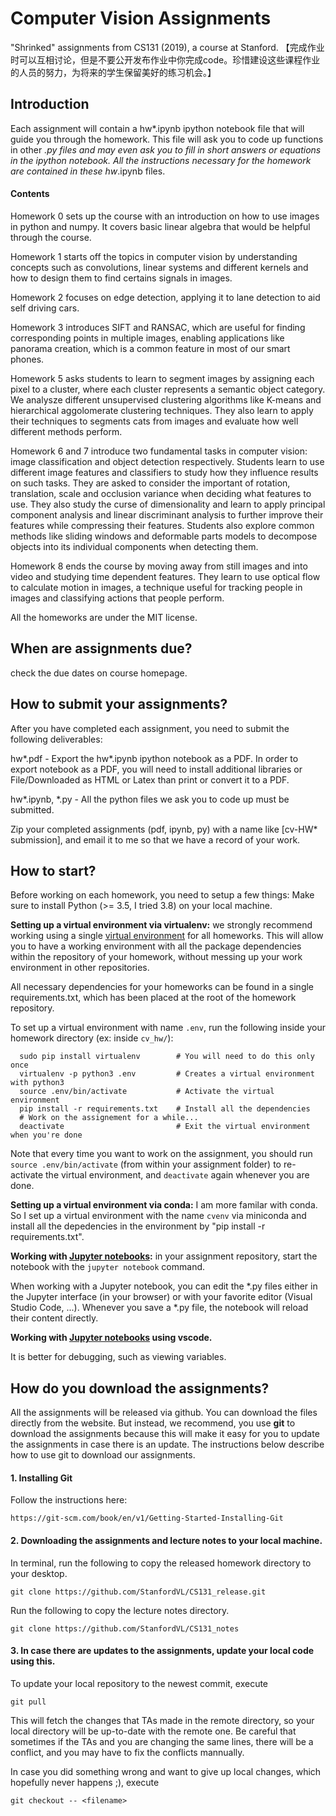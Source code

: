 # Computer Vision Assignments
"Shrinked" assignments from CS131 (2019), a course at Stanford. 【完成作业时可以互相讨论，但是不要公开发布作业中你完成code。珍惜建设这些课程作业的人员的努力，为将来的学生保留美好的练习机会。】

## Introduction
Each assignment will contain a hw*.ipynb ipython notebook file that will guide you through the homework. This file will ask you to code up functions in other *.py files and may even ask you to fill in short answers or equations in the ipython notebook. All the instructions necessary for the homework are contained in these hw*.ipynb files.

#### Contents
Homework 0 sets up the course with an introduction on how to use images in python and numpy. It covers basic linear algebra that would be helpful through the course.

Homework 1 starts off the topics in computer vision by understanding concepts such as convolutions, linear systems and different kernels and how to design them to find certains signals in images. 

Homework 2 focuses on edge detection, applying it to lane detection to aid self driving cars. 

Homework 3 introduces SIFT and RANSAC, which are useful for finding corresponding points in multiple images, enabling applications like panorama creation, which is a common feature in most of our smart phones.

<!---
Moving beyond pixels and edges, homework 4 takes a wider view of the image and asks students to use a dynamic programming algorithm to define the energy of certain regions in an image. This energy definition allows us to find regions that are important, enabling different monitors with varying sizes (large projections, medium laptop screens and small cell phones) to display only the important portions of an image. We specifically ask students to implements different versions of seam carving while preserving the structure of objects in images.
-->

Homework 5 asks students to learn to segment images by assigning each pixel to a cluster, where each cluster represents a semantic object category. We analysze different unsupervised clustering algorithms like K-means and hierarchical aggolomerate clustering techniques. They also learn to apply their techniques to segments cats from images and evaluate how well different methods perform. 

Homework 6 and 7 introduce two fundamental tasks in computer vision: image classification and object detection respectively. Students learn to use different image features and classifiers to study how they influence results on such tasks. They are asked to consider the important of rotation, translation, scale and occlusion variance when deciding what features to use. They also study the curse of dimensionality and learn to apply principal component analysis and linear discriminant analysis to further improve their features while compressing their features. Students also explore common methods like sliding windows and deformable parts models to decompose objects into its individual components when detecting them.

Homework 8 ends the course by moving away from still images and into video and studying time dependent features. They learn to use optical flow to calculate motion in images, a technique useful for tracking people in images and classifying actions that people perform.

All the homeworks are under the MIT license.

## When are assignments due?
check the due dates on course homepage.

## How to submit your assignments?
After you have completed each assignment, you need to submit the following deliverables:

hw*.pdf - Export the hw*.ipynb ipython notebook as a PDF. In order to export notebook as a PDF, you will need to install additional libraries or File/Downloaded as HTML or Latex than print or convert it to a PDF.

hw*.ipynb, *.py - All the python files we ask you to code up must be submitted.

Zip your completed assignments (pdf, ipynb, py) with a name like [cv-HW* submission], and email it to me so that we have a record of your work. 


## How to start?
Before working on each homework, you need to setup a few things:
Make sure to install Python (>= 3.5, I tried 3.8) on your local machine. 

**Setting up a virtual environment via virtualenv:** we strongly recommend working using a single [virtual environment](http://docs.python-guide.org/en/latest/dev/virtualenvs/) for all homeworks. This will allow you to have a working environment with all the package dependencies within the repository of your homework, without messing up your work environment in other repositories.

All necessary dependencies for your homeworks can be found in a single requirements.txt, which has been placed at the root of the homework repository.

To set up a virtual environment with name `.env`, run the following inside your homework directory (ex: inside `cv_hw/`):

      sudo pip install virtualenv        # You will need to do this only once
      virtualenv -p python3 .env         # Creates a virtual environment with python3
      source .env/bin/activate           # Activate the virtual environment
      pip install -r requirements.txt    # Install all the dependencies
      # Work on the assignement for a while...
      deactivate                         # Exit the virtual environment when you're done

Note that every time you want to work on the assignment, you should run `source .env/bin/activate` (from within your assignment folder) to re-activate the virtual environment, and `deactivate` again whenever you are done.

**Setting up a virtual environment via conda:** 
I am more familar with conda. So I set up a virtual environment with the name `cvenv` via miniconda and install all the depedencies in the environment by "pip install -r requirements.txt".

**Working with [Jupyter notebooks](https://jupyter.org/):** in your assignment repository, start the notebook with the `jupyter notebook` command.

When working with a Jupyter notebook, you can edit the *.py files either in the Jupyter interface (in your browser) or with your favorite editor (Visual Studio Code, ...). Whenever you save a *.py file, the notebook will reload their content directly.

**Working with [Jupyter notebooks](https://code.visualstudio.com/docs/python/jupyter-support) using vscode.**

It is better for debugging, such as viewing variables.

How do you download the assignments?
------------------------------------

All the assignments will be released via github. You can download the files directly from the website. But instead, we recommend, you use **git** to download the assignments because this will make it easy for you to update the assignments in case there is an update. The instructions below describe how to use git to download our assignments.

#### 1. Installing Git

Follow the instructions here:

    https://git-scm.com/book/en/v1/Getting-Started-Installing-Git

#### 2. Downloading the assignments and lecture notes to your local machine.

In terminal, run the following to copy the released homework directory to your desktop.

    git clone https://github.com/StanfordVL/CS131_release.git

Run the following to copy the lecture notes directory.

    git clone https://github.com/StanfordVL/CS131_notes

#### 3. In case there are updates to the assignments, update your local code using this.

To update your local repository to the newest commit, execute

    git pull

This will fetch the changes that TAs made in the remote directory, so your local directory will be up-to-date with the remote one. Be careful that sometimes if the TAs and you are changing the same lines, there will be a conflict, and you may have to fix the conflicts mannually.

In case you did something wrong and want to give up local changes, which hopefully never happens ;), execute

    git checkout -- <filename>
